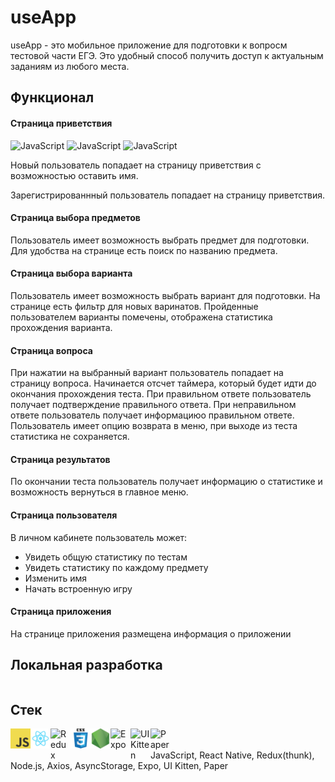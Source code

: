 # useApp

useApp - это  мобильное приложение для подготовки к вопросм тестовой части ЕГЭ. Это удобный способ получить доступ к актуальным заданиям из любого места.

## Функционал

#### Страница приветствия
<div>
<img alt="JavaScript" width="200px" src="https://user-images.githubusercontent.com/85294440/205290819-d11d4e4b-0bfa-4cf6-ab24-c70a5597bc9c.PNG"/>
<img alt="JavaScript" width="200px" src="https://user-images.githubusercontent.com/85294440/205290878-086fa189-fb6b-4236-8f45-3c3ecc5b3b4c.PNG"/>
<img alt="JavaScript" width="200px" src="https://user-images.githubusercontent.com/85294440/205290915-bc15e420-ac70-435a-b8b9-963f5504ea96.PNG"/>
</div>
<p>Новый пользователь попадает на страницу приветствия с возможностью оставить имя.</p>
Зарегистрированнный пользователь попадает на страницу приветствия.

#### Страница выбора предметов
Пользователь имеет возможность выбрать предмет для подготовки. Для удобства на странице есть поиск по названию предмета.

#### Страница выбора варианта
Пользователь имеет возможность выбрать вариант для подготовки. На странице есть фильтр для новых варинатов. 
Пройденные пользователем варианты помечены, отображена статистика прохождения варианта.

#### Страница вопроса
При нажатии на выбранный вариант пользователь попадает на страницу вопроса. Начинается отсчет таймера, который будет идти до окончания прохождения теста. 
При правильном ответе пользователь получает подтверждение правильного ответа. При неправильном ответе пользователь получает информациюо правильном ответе. 
Пользователь имеет опцию возврата в меню, при выходе из теста статистика не сохраняется.

#### Страница результатов
По окончании теста пользователь получает информацию о статистике и возможность вернуться в главное меню.

#### Страница пользователя
В личном кабинете пользователь может:
- Увидеть общую статистику по тестам
- Увидеть статистику по каждому предмету
- Изменить имя
- Начать встроенную игру

#### Страница приложения
На странице приложения размещена информация о приложении

## Локальная разработка

```console

```

## Стек
<img align="left" alt="JavaScript" width="32px" src="https://raw.githubusercontent.com/github/explore/80688e429a7d4ef2fca1e82350fe8e3517d3494d/topics/javascript/javascript.png" />
<img align="left" alt="React" width="32px" src="https://raw.githubusercontent.com/github/explore/80688e429a7d4ef2fca1e82350fe8e3517d3494d/topics/react/react.png" />
<img align="left" alt="Redux"  width="32px" src="https://img.icons8.com/color/48/000000/redux.png"/>
<img align="left" alt="CSS3" width="32px" src="https://raw.githubusercontent.com/github/explore/80688e429a7d4ef2fca1e82350fe8e3517d3494d/topics/css/css.png" />
<img align="left" alt="Node.js" width="32px" src="https://raw.githubusercontent.com/github/explore/80688e429a7d4ef2fca1e82350fe8e3517d3494d/topics/nodejs/nodejs.png" />
<img align="left" alt="Expo" width="32px" src="https://is5-ssl.mzstatic.com/image/thumb/Purple112/v4/23/d2/17/23d217e5-9081-c679-8519-078c79ade7dd/AppIcon-1x_U007emarketing-0-7-0-85-220.png/460x0w.webp"/>
<img align="left" alt="UIKitten" width="32px" src="https://play-lh.googleusercontent.com/i_D8glqLkE-rqKYB6wVvyXJeqrLcY-7D7UadlQeGJHObyg5Ov5rt742Rx-zdfiG4YBoz"/>
<img align="left" alt="Paper" width="32px" src="https://arpitbhalla.gallerycdn.vsassets.io/extensions/arpitbhalla/rnp-snippets/0.0.1/1620141921636/Microsoft.VisualStudio.Services.Icons.Default"/>
<br>
<br>
JavaScript, React Native, Redux(thunk), Node.js, Axios, AsyncStorage, Expo, UI Kitten, Paper
